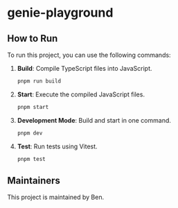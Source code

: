 # genie-playground

## How to Run

To run this project, you can use the following commands:

1. **Build**: Compile TypeScript files into JavaScript.
   ```sh
   pnpm run build
   ```

2. **Start**: Execute the compiled JavaScript files.
   ```sh
   pnpm start
   ```

3. **Development Mode**: Build and start in one command.
   ```sh
   pnpm dev
   ```

4. **Test**: Run tests using Vitest.
   ```sh
   pnpm test
   ```

## Maintainers

This project is maintained by Ben.

